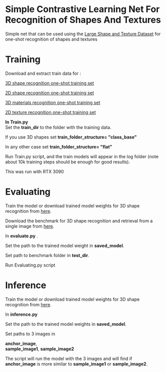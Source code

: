 # Simple Contrastive Learning Net For Recognition of Shapes And Textures

Simple net that can be used using the [Large Shape and Texture Dataset](https://sites.google.com/view/lastdataset/home) for one-shot recognition of shapes and textures

# Training

Download and extract train data for :

[3D shape recognition one-shot training set](https://zenodo.org/records/15453634/files/3D_Shape_Recognition_Synthethic_GENERAL_LARGE_SET_76k.zip?download=1)

[2D shape recognition one-shot training set](https://zenodo.org/records/15453634/files/2D_Shapes_Recognition_Textured_Synthetic_Resize2_GENERAL_LARGE_SET_61k.zip?download=1)

[3D materials recognition one-shot training set](https://zenodo.org/records/15453634/files/3D_Materials_PBR_Synthetic_GENERAL_LARGE_SET_80K.zip?download=1)

[2D texture recognition one-shot training set](https://zenodo.org/records/15453634/files/2D_Textures_Recogition__GENERAL_LARGE_SET_Synthetic_53K.zip?download=1)

**In Train.py**  
Set the **train_dir** to the folder with the training data.

If you use 3D shapes set **train_folder_structure= "class_base"**

In any other case set  **train_folder_structure= "flat"**

Run Train.py script, and the train models will appear in the log folder (note about 10k training steps should be enough for good results).

This was run with RTX 3090

# Evaluating
Train the model or download trained model weights for 3D shape recognition from [here](https://icedrive.net/s/WzjBZCCzRWTgQafZPiRxS1y8DwAN).

Download the benchmark for 3D shape recognition and retrieval from a single image from [here](https://zenodo.org/records/15453634/files/Real_Images_3D_shape_matching_Benchmarks.zip?download=1).   

In **evaluate.py** .

Set the path to the trained model weight in **saved_model**. 

Set path to benchmark folder in **test_dir**.

Run Evaluating.py script

# Inference 
Train the model or download trained model weights for 3D shape recognition from [here](https://icedrive.net/s/WzjBZCCzRWTgQafZPiRxS1y8DwAN).

In **inference.py**

Set the path to the trained model weights in **saved_model**.

Set paths to 3 images in

**anchor_image**,  
**sample_image1**, 
**sample_image2** 

The script will run the model with the 3 images and will find if **anchor_image**  is more similar to **sample_image1** or **sample_image2**.
